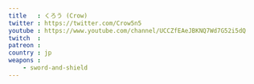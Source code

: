 ```yaml
---
title   : くろう (Crow)
twitter : https://twitter.com/Crow5n5
youtube : https://www.youtube.com/channel/UCCZfEAeJBKNQ7Wd7G52i5dQ
twitch  : 
patreon : 
country : jp
weapons :
    - sword-and-shield
---
```


